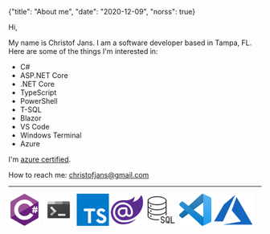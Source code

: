 {"title": "About me", "date": "2020-12-09", "norss": true}

Hi,

My name is Christof Jans. I am a software developer based in Tampa, FL. Here are some of the things I'm interested in:

* C#
* ASP.NET Core
* .NET Core
* TypeScript
* PowerShell
* T-SQL
* Blazor
* VS Code
* Windows Terminal
* Azure

I'm [azure certified](https://www.youracclaim.com/badges/e63c7136-f70e-4daf-b214-c3108470e876/public_url).

How to reach me: [christofjans@gmail.com](mailto:christofjans@gmail.com)

---

![](./csharp64x64.png) ![](./terminal64x64.png) ![](./ts64x64.png) ![](./blazor64x64.png) ![](./sql64x64.png) ![](./vscode64x64.png) ![](./az.png)

